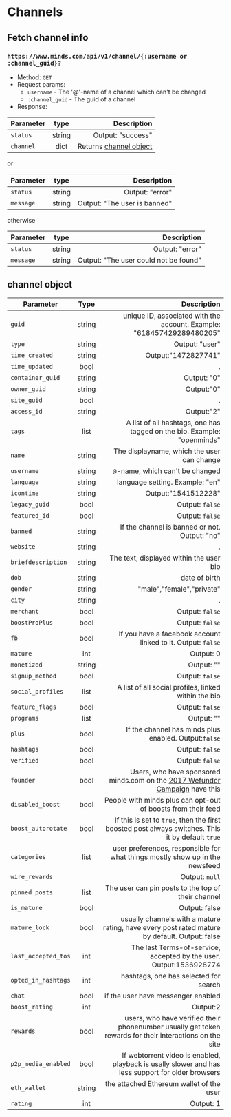 # Channels

## Fetch channel info
### `https://www.minds.com/api/v1/channel/{:username or :channel_guid}?`

* Method: `GET`
* Request params:
    * `username` - The '@'-name of a channel which can't be changed
    * `:channel_guid` - The guid of a channel
* Response:

| Parameter | type | Description |
| --- |:---:| ---:|
| `status` | string | Output: "success" |
| `channel` | dict | Returns [channel object](#channel-object) | 

or

| Parameter | type | Description |
| --- |:---:| ---:|
| `status` | string | Output: "error" |
| `message` | string | Output: "The user is banned" |

otherwise

| Parameter | type | Description |
| --- |:---:| ---:|
| `status` | string | Output: "error" |
| `message` | string | Output: "The user could not be found" |

## channel object

| Parameter | Type | Description |
| --- | :---: | ---: |
| `guid` | string | unique ID, associated with the account. Example: "618457429289480205" |
| `type` | string | Output: "user" |
| `time_created` | string | Output:"1472827741" |
| `time_updated` | bool | . |
| `container_guid` | string | Output: "0" |
| `owner_guid` | string | Output:"0" |
| `site_guid` | bool | . |
| `access_id` | string | Output:"2" |
| `tags` | list | A list of all hashtags, one has tagged on the bio. Example: "openminds" |
| `name` | string | The displayname, which the user can change |
| `username` | string | `@`-name, which can't be changed |
| `language` | string | language setting. Example: "en" |
| `icontime` | string | Output:"1541512228" |
| `legacy_guid` | bool | Output: `false` |
| `featured_id` | bool | Output: `false` |
| `banned` | string | If the channel is banned or not. Output: "no" |
| `website` | string | . |
| `briefdescription` | string | The text, displayed within the user bio |
| `dob` | string | date of birth |
| `gender` | string | "male","female","private" |
| `city` | string | . |
| `merchant` | bool | Output: `false` |
| `boostProPlus` | bool | Output: `false` |
| `fb` | bool | If you have a facebook account linked to it. Output: `false` |
| `mature` | int | Output: 0 |
| `monetized` | string | Output: "" |
| `signup_method` | bool | Output: `false` |
| `social_profiles` | list | A list of all social profiles, linked within the bio |
| `feature_flags` | bool | Output: `false` |
| `programs` | list | Output: "" |
| `plus` | bool | If the channel has minds plus enabled. Output:`false` |
| `hashtags` | bool | Output: `false` |
| `verified` | bool | Output: `false` |
| `founder` | bool | Users, who have sponsored minds.com on the [2017 Wefunder Campaign](https://wefunder.com/minds) have this |
| `disabled_boost` | bool | People with minds plus can opt-out of boosts from their feed |
| `boost_autorotate` | bool | If this is set to `true`, then the first boosted post always switches. This it by default `true` |
| `categories` | list | user preferences, responsible for what things mostly show up in the newsfeed |
| `wire_rewards` | | Output: `null` |
| `pinned_posts` | list | The user can pin posts to the top of their channel |
| `is_mature` | bool | Output: false |
| `mature_lock` | bool | usually channels with a mature rating, have every post rated mature by default. Output: false |
| `last_accepted_tos` | int | The last Terms-of-service, accepted by the user. Output:1536928774 |
| `opted_in_hashtags` | int |hashtags, one has selected for search |
| `chat` | bool | if the user have messenger enabled |
| `boost_rating` | int | Output:2 |
| `rewards` | bool | users, who have verified their phonenumber usually get token rewards for their interactions on the site |
| `p2p_media_enabled` | bool | If webtorrent video is enabled, playback is usally slower and has less support for older browsers |
| `eth_wallet` | string | the attached Ethereum wallet of the user |
| `rating` | int | Output: 1 |
